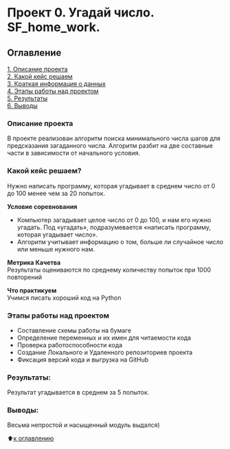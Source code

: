 # Проект 0. Угадай число. SF_home_work.

## Оглавление

[1. Описание проекта](README.md)  
[2. Какой кейс решаем](README.md)   
[3. Краткая информация о данных](README.md)  
[4. Этапы работы над проектом](README.md)  
[5. Результаты](READMI.md)  
[6. Выводы](READMI.mdВыводы)

### Описание проекта
В проекте реализован алгоритм поиска минимального числа шагов для предсказания загаданного числа. Алгоритм разбит на две составные части в зависимости от начального условия. 

### Какой кейс решаем?
Нужно написать программу, которая угадывает в среднем число от 0 до 100 менее чем за 20 попыток.

**Условие соревнования**
- Компьютер загадывает целое число от 0 до 100, и нам его нужно угадать. Под «угадать», подразумевается «написать программу, которая угадывает число».
- Алгоритм учитывает информацию о том, больше ли случайное число или меньше нужного нам.

**Метрика Качетва**  
Результаты оцениваются по среднему количеству попыток при 1000 повторений

**Что практикуем**     
Учимся писать хороший код на Python


### Этапы работы над проектом  
- Составление схемы работы на бумаге
- Определение переменных и их имен для читаемости кода
- Проверка работоспособности кода
- Создание Локального и Удаленного репозиториев проекта
- Фиксация версий кода и выгрузка на GitHub 


### Результаты:  
Результат угадывается в среднем за 5 попыток. 

### Выводы:  
Весьма непростой и насыщенный модуль выдался)

:arrow_up:[к оглавлению](README.md##Оглавление) 


